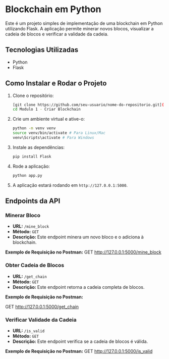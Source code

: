 # Blockchain em Python

Este é um projeto simples de implementação de uma blockchain em Python utilizando Flask. A aplicação permite minerar novos blocos, visualizar a cadeia de blocos e verificar a validade da cadeia.

## Tecnologias Utilizadas

- Python
- Flask

## Como Instalar e Rodar o Projeto

1. Clone o repositório:
    ```bash
    [git clone https://github.com/seu-usuario/nome-do-repositorio.git](https://github.com/Maicon-MK/SMS-blockchain)
    cd Modulo 1 - Criar Blockchain
    ```

2. Crie um ambiente virtual e ative-o:
    ```bash
    python -m venv venv
    source venv/bin/activate # Para Linux/Mac
    venv\Scripts\activate # Para Windows
    ```

3. Instale as dependências:
    ```bash
    pip install Flask
    ```

4. Rode a aplicação:
    ```bash
    python app.py
    ```

5. A aplicação estará rodando em `http://127.0.0.1:5000`.

## Endpoints da API

### Minerar Bloco

- **URL:** `/mine_block`
- **Método:** `GET`
- **Descrição:** Este endpoint minera um novo bloco e o adiciona à blockchain.

**Exemplo de Requisição no Postman:**
GET http://127.0.0.1:5000/mine_block


### Obter Cadeia de Blocos

- **URL:** `/get_chain`
- **Método:** `GET`
- **Descrição:** Este endpoint retorna a cadeia completa de blocos.

**Exemplo de Requisição no Postman:**

GET http://127.0.0.1:5000/get_chain

### Verificar Validade da Cadeia

- **URL:** `/is_valid`
- **Método:** `GET`
- **Descrição:** Este endpoint verifica se a cadeia de blocos é válida.

**Exemplo de Requisição no Postman:**
GET http://127.0.0.1:5000/is_valid
